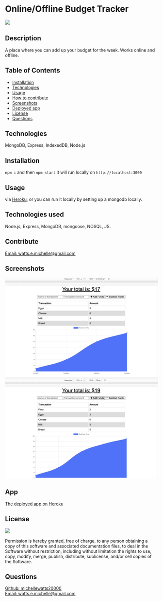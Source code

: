# Online/Offline Budget Tracker

  <a href="https://opensource.org/licenses/MIT">
  <img src="https://img.shields.io/badge/License-MIT-yellow.svg"></a>

  ## Description
  A place where you can add up your budget for the week. Works online and offline.

  ## Table of Contents
  - [Installation](#installation)
  - [Technologies](#technologies)
  - [Usage](#usage)
  - [How to contribute](#contribute)
  - [Screenshots](#screenshots)
  - [Deployed app](#app)
  - [License](#license)
  - [Questions](#questions)

  ## Technologies
  MongoDB, Express, IndexedDB, Node.js
  
  ## Installation
  `npm i` and then `npm start` it will run locally on `http://localhost:3000`

  ## Usage
  via [Heroku](https://murmuring-chamber-39709.herokuapp.com/), or you can run it locally by setting up a mongodb locally.

  ## Technologies used
  Node.js, Express, MongoDB, mongoose, NOSQL, JS.

  ## Contribute
[Email: watts.e.michelle@gmail.com](mailto:watts.e.michelle@gmail.com)

  ## Screenshots
  ![screenshot of portfolio](./public/img/screenshot1.png)
  ![screenshot of portfolio](./public/img/screenshot2.png)

## App
[The deployed app on Heroku](https://murmuring-chamber-39709.herokuapp.com/)

  ## License

<a href="https://opensource.org/licenses/MIT">
<img src="https://img.shields.io/badge/License-MIT-yellow.svg"></a>

Permission is hereby granted, free of charge, to any person obtaining a copy of this software and associated documentation files, to deal in the Software without restriction, including without limitation the rights to use, copy, modify, merge, publish, distribute, sublicense, and/or sell copies of the Software.


  ## Questions
  [Github: michellewatts20000](https://github.com/michellewatts20000)
  <br>
  [Email: watts.e.michelle@gmail.com](mailto:watts.e.michelle@gmail.com)
